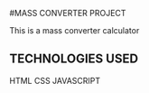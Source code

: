 #MASS CONVERTER PROJECT

This is a mass converter calculator

## TECHNOLOGIES USED

HTML
CSS
JAVASCRIPT